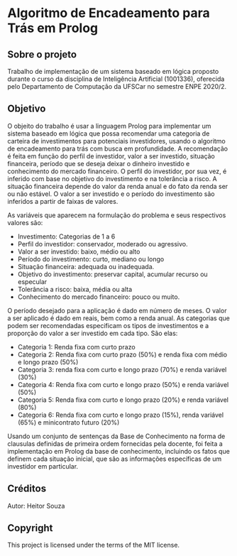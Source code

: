 # Algoritmo de Encadeamento para Trás em Prolog 

## Sobre o projeto

Trabalho de implementação de um sistema baseado em lógica proposto durante o curso da disciplina de Inteligência Artificial (1001336), oferecida pelo Departamento de Computação da UFSCar no semestre ENPE 2020/2.

## Objetivo 

O objeito do trabalho é usar a linguagem Prolog para implementar um sistema baseado em lógica que possa recomendar uma categoria de carteira de investimentos para potenciais investidores, usando o algoritmo de encadeamento para trás  com  busca  em  profundidade.  A  recomendação  é  feita  em  função  do  perfil  de  investidor,  valor  a  ser 
investido, situação financeira, período que se deseja deixar o dinheiro investido e conhecimento do mercado financeiro. O perfil do investidor, por sua vez, é inferido com base no objetivo do investimento e na tolerância a risco. A situação financeira depende do valor da renda anual e do fato da renda ser ou não estável. O valor a ser investido e o período do investimento são inferidos a partir de faixas de valores. 

As variáveis que aparecem na formulação do problema e seus respectivos valores são: 
- Investimento: Categorias de 1 a 6 
- Perfil do investidor: conservador, moderado ou agressivo.  
- Valor a ser investido: baixo, médio ou alto 
- Período do investimento: curto, mediano ou longo  
- Situação financeira: adequada ou inadequada.  
- Objetivo do investimento: preservar capital, acumular recurso ou especular 
- Tolerância a risco: baixa, média ou alta 
- Conhecimento do mercado financeiro: pouco ou muito. 
 
O período desejado para a aplicação é dado em número de meses. O valor a ser aplicado é dado em reais, bem como a renda anual. As categorias que podem ser recomendadas especificam os tipos de investimentos e a proporção do valor a ser investido em cada tipo. São elas: 
- Categoria 1: Renda fixa com curto prazo 
- Categoria 2: Renda fixa com curto prazo (50%) e renda fixa com médio e longo prazo (50%) 
- Categoria 3: renda fixa com curto e longo prazo (70%) e renda variável (30%) 
- Categoria 4: Renda fixa com curto e longo prazo (50%) e renda variável (50%) 
- Categoria 5: Renda fixa com curto e longo prazo (20%) e renda variável (80%) 
- Categoria 6: Renda fixa com curto e longo prazo (15%), renda variável (65%) e minicontrato futuro (20%) 

Usando um conjunto de sentenças da Base de Conhecimento na forma de clausulas definidas de primeira ordem fornecidas pela docente, foi feita  a  implementação  em Prolog  da  base  de  conhecimento,  incluindo    os  fatos  que  definem cada situação inicial, que são as informações específicas de um investidor em particular. 

## Créditos
Autor: Heitor Souza

## Copyright 
This project is licensed under the terms of the MIT license.
